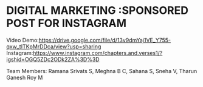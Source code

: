 # DIGITAL MARKETING :SPONSORED POST FOR INSTAGRAM
Video Demo:https://drive.google.com/file/d/13v9dmYaj1VE_Y755-qxw_tITKpMrDDca/view?usp=sharing
Instagram:https://www.instagram.com/chapters.and.verses1/?igshid=OGQ5ZDc2ODk2ZA%3D%3D

Team Members:
Ramana Srivats S,
Meghna B C,
Sahana S,
Sneha V,
Tharun Ganesh Roy M
